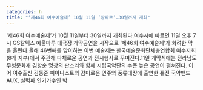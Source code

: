 ```yaml
---
categories: h
title: "‘제46회 여수예술제’ 10월 11일 ‘팡파르’…30일까지 개최"
---
```

‘제46회 여수예술제’가 10월 11일부터 30일까지 개최된다.여수시에 따르면 11일 오후 7시 GS칼텍스 예울마루 대극장 개막공연을 시작으로 ‘제46회 여수예술제’가 화려한 막을 올린다.올해 46번째를 맞이하는 이번 예술제는 한국예술문화단체총연합회 여수지회(8개 지부)에서 주관해 다채로운 공연과 전시행사로 꾸며진다.11일 개막식에는 전라남도 무형문화재 김향순 명창의 판소리와 함께 시립국악단의 수준 높은 공연이 펼쳐진다. 이어 여수출신 김동준 피아니스트의 감미로운 연주와 풍류대장에 출연한 퓨전 국악밴드 AUX, 실력파 인기가수인 박